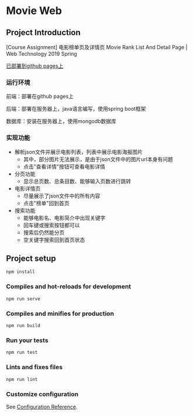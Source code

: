 # Movie Web

## Project Introduction

[Course Assignment] 电影榜单页及详情页 Movie Rank List And Detail Page | Web Technology 2019 Spring

[已部署到github pages上](https://sarahwutx.github.io/MovieWeb/)

### 运行环境

前端：部署在github pages上

后端：部署在服务器上，java语言编写，使用spring boot框架

数据库：安装在服务器上，使用mongodb数据库

### 实现功能

- 解析json文件并展示电影列表，列表中展示电影海报图片
  - 其中，部分图片无法展示，是由于json文件中的图片url本身有问题
  - 点击"查看详情"按钮可查看电影详情
- 分页功能
  - 显示总页数、总条目数、能够输入页数进行跳转
- 电影详情页
  - 尽量展示了json文件中的所有内容
  - 点击"榜单"回到首页
- 搜索功能
  - 能够电影名、电影简介中出现关键字
  - 回车键或搜索按钮都可以
  - 搜索后仍然能分页
  - 空关键字搜索回到首页状态



## Project setup

```
npm install
```

### Compiles and hot-reloads for development
```
npm run serve
```

### Compiles and minifies for production
```
npm run build
```

### Run your tests
```
npm run test
```

### Lints and fixes files
```
npm run lint
```

### Customize configuration
See [Configuration Reference](https://cli.vuejs.org/config/).



